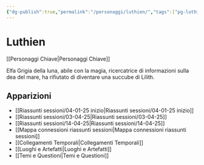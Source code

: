 ```yaml
---
{"dg-publish":true,"permalink":"/personaggi/luthien/","tags":["pg-luthien"]}
---
```


# Luthien

[[Personaggi Chiave\|Personaggi Chiave]]

Elfa Grigia della luna, abile con la magia, ricercatrice di informazioni sulla dea del mare, ha rifiutato di diventare una succube di Lilith.

## Apparizioni
- [[Riassunti sessioni/04-01-25 inizio\|Riassunti sessioni/04-01-25 inizio]]
- [[Riassunti sessioni/03-04-25\|Riassunti sessioni/03-04-25]]
- [[Riassunti sessioni/14-04-25\|Riassunti sessioni/14-04-25]]
- [[Mappa connessioni riassunti sessioni\|Mappa connessioni riassunti sessioni]]
- [[Collegamenti Temporali\|Collegamenti Temporali]]
- [[Luoghi e Artefatti\|Luoghi e Artefatti]]
- [[Temi e Questioni\|Temi e Questioni]]